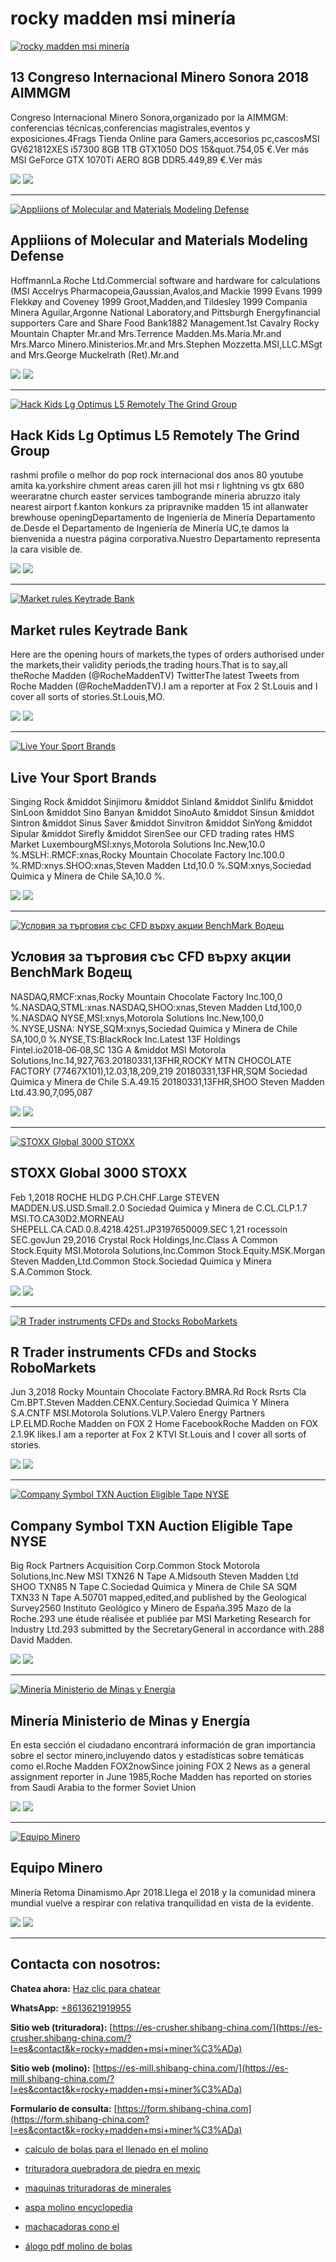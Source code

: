 # rocky madden msi minería

<a href="https://swt.shibang-china.com/?l=es&img&k=rocky+madden+msi+miner%C3%ADa" target="_blank">![rocky madden msi minería](http://static.shibang-china.com/all-800x300/48.jpg)</a>

## 13 Congreso Internacional Minero Sonora 2018 AIMMGM
Congreso Internacional Minero Sonora,organizado por la AIMMGM: conferencias técnicas,conferencias magistrales,eventos y exposiciones.4Frags Tienda Online para Gamers,accesorios pc,cascosMSI GV621812XES i57300 8GB 1TB GTX1050 DOS 15&quot.754,05 €.Ver más MSI GeForce GTX 1070Ti AERO 8GB DDR5.449,89 €.Ver más


<a href="https://whatsapp.shibangsoft.com/WhatsApp.php" target="_blank" title="WhatsApp">![](http://static.shibang-china.com/icon/whatsapp.png)</a> <a href="https://swt.shibang-china.com/?l=es&icon&k=rocky+madden+msi+miner%C3%ADa" target="_blank">![](http://static.shibang-china.com/icon/chat-es.png)</a>

---

<a href="https://swt.shibang-china.com/?l=es&img&k=rocky+madden+msi+miner%C3%ADa" target="_blank">![Appliions of Molecular and Materials Modeling Defense](http://static.shibang-china.com/all-800x300/1493.jpg)</a>

## Appliions of Molecular and Materials Modeling Defense
HoffmannLa Roche Ltd.Commercial software and hardware for calculations (MSI Accelrys Pharmacopeia,Gaussian,Avalos,and Mackie 1999 Evans 1999 Flekkøy and Coveney 1999 Groot,Madden,and Tildesley 1999 Compania Minera Aguilar,Argonne National Laboratory,and Pittsburgh Energyfinancial supporters Care and Share Food Bank1882 Management.1st Cavalry Rocky Mountain Chapter Mr.and Mrs.Terrence Madden.Ms.Maria.Mr.and Mrs.Marco Minero.Ministerios.Mr.and Mrs.Stephen Mozzetta.MSI,LLC.MSgt and Mrs.George Muckelrath (Ret).Mr.and


<a href="https://whatsapp.shibangsoft.com/WhatsApp.php" target="_blank" title="WhatsApp">![](http://static.shibang-china.com/icon/whatsapp.png)</a> <a href="https://swt.shibang-china.com/?l=es&icon&k=rocky+madden+msi+miner%C3%ADa" target="_blank">![](http://static.shibang-china.com/icon/chat-es.png)</a>

---

<a href="https://swt.shibang-china.com/?l=es&img&k=rocky+madden+msi+miner%C3%ADa" target="_blank">![Hack Kids Lg Optimus L5 Remotely The Grind Group](http://static.shibang-china.com/all-800x300/603.jpg)</a>

## Hack Kids Lg Optimus L5 Remotely The Grind Group
rashmi profile o melhor do pop rock internacional dos anos 80 youtube amita ka.yorkshire chment areas caren jill hot msi r lightning vs gtx 680 weeraratne church easter services tambogrande mineria abruzzo italy nearest airport f.kanton konkurs za pripravnike madden 15 int allanwater brewhouse openingDepartamento de Ingeniería de Minería Departamento de.Desde el Departamento de Ingeniería de Minería UC,te damos la bienvenida a nuestra página corporativa.Nuestro Departamento representa la cara visible de.


<a href="https://whatsapp.shibangsoft.com/WhatsApp.php" target="_blank" title="WhatsApp">![](http://static.shibang-china.com/icon/whatsapp.png)</a> <a href="https://swt.shibang-china.com/?l=es&icon&k=rocky+madden+msi+miner%C3%ADa" target="_blank">![](http://static.shibang-china.com/icon/chat-es.png)</a>

---

<a href="https://swt.shibang-china.com/?l=es&img&k=rocky+madden+msi+miner%C3%ADa" target="_blank">![Market rules Keytrade Bank](http://static.shibang-china.com/all-800x300/475.jpg)</a>

## Market rules Keytrade Bank
Here are the opening hours of markets,the types of orders authorised under the markets,their validity periods,the trading hours.That is to say,all theRoche Madden (@RocheMaddenTV) TwitterThe latest Tweets from Roche Madden (@RocheMaddenTV).I am a reporter at Fox 2 St.Louis and I cover all sorts of stories.St.Louis,MO.


<a href="https://whatsapp.shibangsoft.com/WhatsApp.php" target="_blank" title="WhatsApp">![](http://static.shibang-china.com/icon/whatsapp.png)</a> <a href="https://swt.shibang-china.com/?l=es&icon&k=rocky+madden+msi+miner%C3%ADa" target="_blank">![](http://static.shibang-china.com/icon/chat-es.png)</a>

---

<a href="https://swt.shibang-china.com/?l=es&img&k=rocky+madden+msi+miner%C3%ADa" target="_blank">![Live Your Sport Brands](http://static.shibang-china.com/all-800x300/467.jpg)</a>

## Live Your Sport Brands
Singing Rock &middot Sinjimoru &middot Sinland &middot Sinlifu &middot SinLoon &middot Sino Banyan &middot SinoAuto &middot Sinsun &middot Sintron &middot Sinus Saver &middot Sinvitron &middot SinYong &middot Sipular &middot Sirefly &middot SirenSee our CFD trading rates HMS Market LuxembourgMSI:xnys,Motorola Solutions Inc.New,10.0 %.MSLH:.RMCF:xnas,Rocky Mountain Chocolate Factory Inc.100.0 %.RMD:xnys.SHOO:xnas,Steven Madden Ltd,10.0 %.SQM:xnys,Sociedad Quimica y Minera de Chile SA,10.0 %.


<a href="https://whatsapp.shibangsoft.com/WhatsApp.php" target="_blank" title="WhatsApp">![](http://static.shibang-china.com/icon/whatsapp.png)</a> <a href="https://swt.shibang-china.com/?l=es&icon&k=rocky+madden+msi+miner%C3%ADa" target="_blank">![](http://static.shibang-china.com/icon/chat-es.png)</a>

---

<a href="https://swt.shibang-china.com/?l=es&img&k=rocky+madden+msi+miner%C3%ADa" target="_blank">![Условия за търговия със CFD върху акции BenchMark Водещ](http://static.shibang-china.com/all-800x300/679.jpg)</a>

## Условия за търговия със CFD върху акции BenchMark Водещ
NASDAQ,RMCF:xnas,Rocky Mountain Chocolate Factory Inc.100,0 %.NASDAQ,STML:xnas.NASDAQ,SHOO:xnas,Steven Madden Ltd,100,0 %.NASDAQ NYSE,MSI:xnys,Motorola Solutions Inc.New,100,0 %.NYSE,USNA: NYSE,SQM:xnys,Sociedad Quimica y Minera de Chile SA,100,0 %.NYSE,TS:BlackRock Inc.Latest 13F Holdings Fintel.io2018‑06‑08,SC 13G A &middot MSI Motorola Solutions,Inc.14,927,763.20180331,13FHR,ROCKY MTN CHOCOLATE FACTORY (77467X101),12.03,18,209,219 20180331,13FHR,SQM Sociedad Quimica y Minera de Chile S.A.49.15 20180331,13FHR,SHOO Steven Madden Ltd.43.90,7,095,087


<a href="https://whatsapp.shibangsoft.com/WhatsApp.php" target="_blank" title="WhatsApp">![](http://static.shibang-china.com/icon/whatsapp.png)</a> <a href="https://swt.shibang-china.com/?l=es&icon&k=rocky+madden+msi+miner%C3%ADa" target="_blank">![](http://static.shibang-china.com/icon/chat-es.png)</a>

---

<a href="https://swt.shibang-china.com/?l=es&img&k=rocky+madden+msi+miner%C3%ADa" target="_blank">![STOXX Global 3000 STOXX](http://static.shibang-china.com/all-800x300/360.jpg)</a>

## STOXX Global 3000 STOXX
Feb 1,2018 ROCHE HLDG P.CH.CHF.Large STEVEN MADDEN.US.USD.Small.2.0 Sociedad Quimica y Minera de C.CL.CLP.1.7 MSI.TO.CA30D2.MORNEAU SHEPELL.CA.CAD.0.8.4218.4251.JP3197650009.SEC 1,21 rocessoin SEC.govJun 29,2016 Crystal Rock Holdings,Inc.Class A Common Stock.Equity MSI.Motorola Solutions,Inc.Common Stock.Equity.MSK.Morgan Steven Madden,Ltd.Common Stock.Sociedad Quimica y Minera S.A.Common Stock.


<a href="https://whatsapp.shibangsoft.com/WhatsApp.php" target="_blank" title="WhatsApp">![](http://static.shibang-china.com/icon/whatsapp.png)</a> <a href="https://swt.shibang-china.com/?l=es&icon&k=rocky+madden+msi+miner%C3%ADa" target="_blank">![](http://static.shibang-china.com/icon/chat-es.png)</a>

---

<a href="https://swt.shibang-china.com/?l=es&img&k=rocky+madden+msi+miner%C3%ADa" target="_blank">![R Trader instruments CFDs and Stocks RoboMarkets](http://static.shibang-china.com/all-800x300/500.jpg)</a>

## R Trader instruments CFDs and Stocks RoboMarkets
Jun 3,2018 Rocky Mountain Chocolate Factory.BMRA.Rd Rock Rsrts Cla Cm.BPT.Steven Madden.CENX.Century.Sociedad Quimica Y Minera S.A.CNTF MSI.Motorola Solutions.VLP.Valero Energy Partners LP.ELMD.Roche Madden on FOX 2 Home FacebookRoche Madden on FOX 2.1.9K likes.I am a reporter at Fox 2 KTVI St.Louis and I cover all sorts of stories.


<a href="https://whatsapp.shibangsoft.com/WhatsApp.php" target="_blank" title="WhatsApp">![](http://static.shibang-china.com/icon/whatsapp.png)</a> <a href="https://swt.shibang-china.com/?l=es&icon&k=rocky+madden+msi+miner%C3%ADa" target="_blank">![](http://static.shibang-china.com/icon/chat-es.png)</a>

---

<a href="https://swt.shibang-china.com/?l=es&img&k=rocky+madden+msi+miner%C3%ADa" target="_blank">![Company Symbol TXN Auction Eligible Tape NYSE](http://static.shibang-china.com/all-800x300/676.jpg)</a>

## Company Symbol TXN Auction Eligible Tape NYSE
Big Rock Partners Acquisition Corp.Common Stock Motorola Solutions,Inc.New MSI TXN26 N Tape A.Midsouth Steven Madden Ltd SHOO TXN85 N Tape C.Sociedad Quimica y Minera de Chile SA SQM TXN33 N Tape A.50701 mapped,edited,and published by the Geological Survey2560 Instituto Geológico y Minero de España.395 Mazo de la Roche.293 une étude réalisée et publiée par MSI Marketing Research for Industry Ltd.293 submitted by the SecretaryGeneral in accordance with.288 David Madden.


<a href="https://whatsapp.shibangsoft.com/WhatsApp.php" target="_blank" title="WhatsApp">![](http://static.shibang-china.com/icon/whatsapp.png)</a> <a href="https://swt.shibang-china.com/?l=es&icon&k=rocky+madden+msi+miner%C3%ADa" target="_blank">![](http://static.shibang-china.com/icon/chat-es.png)</a>

---

<a href="https://swt.shibang-china.com/?l=es&img&k=rocky+madden+msi+miner%C3%ADa" target="_blank">![Minería Ministerio de Minas y Energía](http://static.shibang-china.com/all-800x300/1434.jpg)</a>

## Minería Ministerio de Minas y Energía
En esta sección el ciudadano encontrará información de gran importancia sobre el sector minero,incluyendo datos y estadísticas sobre temáticas como el.Roche Madden FOX2nowSince joining FOX 2 News as a general assignment reporter in June 1985,Roche Madden has reported on stories from Saudi Arabia to the former Soviet Union


<a href="https://whatsapp.shibangsoft.com/WhatsApp.php" target="_blank" title="WhatsApp">![](http://static.shibang-china.com/icon/whatsapp.png)</a> <a href="https://swt.shibang-china.com/?l=es&icon&k=rocky+madden+msi+miner%C3%ADa" target="_blank">![](http://static.shibang-china.com/icon/chat-es.png)</a>

---

<a href="https://swt.shibang-china.com/?l=es&img&k=rocky+madden+msi+miner%C3%ADa" target="_blank">![Equipo Minero](http://static.shibang-china.com/all-800x300/162.jpg)</a>

## Equipo Minero
Minería Retoma Dinamismo.Apr 2018.Llega el 2018 y la comunidad minera mundial vuelve a respirar con relativa tranquilidad en vista de la evidente.

<a href="https://whatsapp.shibangsoft.com/WhatsApp.php" target="_blank" title="WhatsApp">![](http://static.shibang-china.com/icon/whatsapp.png)</a> <a href="https://swt.shibang-china.com/?l=es&icon&k=rocky+madden+msi+miner%C3%ADa" target="_blank">![](http://static.shibang-china.com/icon/chat-es.png)</a>

---
## Contacta con nosotros:

**Chatea ahora:** [Haz clic para chatear](https://swt.shibang-china.com?l=es&contact&k=rocky+madden+msi+miner%C3%ADa)

**WhatsApp:**  [+8613621919955](https://whatsapp.shibangsoft.com/WhatsApp.php)

**Sitio web (trituradora):** [https://es-crusher.shibang-china.com/](https://es-crusher.shibang-china.com/?l=es&contact&k=rocky+madden+msi+miner%C3%ADa)

**Sitio web (molino):** [https://es-mill.shibang-china.com/](https://es-mill.shibang-china.com/?l=es&contact&k=rocky+madden+msi+miner%C3%ADa)

**Formulario de consulta:** [https://form.shibang-china.com](https://form.shibang-china.com?l=es&contact&k=rocky+madden+msi+miner%C3%ADa)

* [calculo de bolas para el llenado en el molino](../18/calculo%20de%20bolas%20para%20el%20llenado%20en%20el%20molino.md)

* [trituradora quebradora de piedra en mexic](../18/trituradora%20quebradora%20de%20piedra%20en%20mexic.md)

* [maquinas trituradoras de minerales](../17/maquinas%20trituradoras%20de%20minerales.md)

* [aspa molino encyclopedia](../16/aspa%20molino%20encyclopedia.md)

* [machacadoras cono el](../16/machacadoras%20cono%20el.md)

* [álogo pdf molino de bolas](../18/%C3%A1logo%20pdf%20molino%20de%20bolas.md)